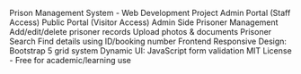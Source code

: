 Prison Management System - Web Development Project
Admin Portal (Staff Access)
Public Portal (Visitor Access)
Admin Side
Prisoner Management
Add/edit/delete prisoner records
Upload photos & documents
Prisoner Search
Find details using ID/booking number
Frontend
Responsive Design: Bootstrap 5 grid system
Dynamic UI: JavaScript form validation
MIT License - Free for academic/learning use
